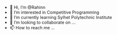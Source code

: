 - 👋 Hi, I’m @Rahinn
- 👀 I’m interested in Competitive Programming
- 🌱 I’m currently learning Sylhet Polytechnic Institute
- 💞️ I’m looking to collaborate on ...
- 📫 How to reach me ...

<!---
Rahinn/Rahinn is a ✨ special ✨ repository because its `README.md` (this file) appears on your GitHub profile.
You can click the Preview link to take a look at your changes.
--->
